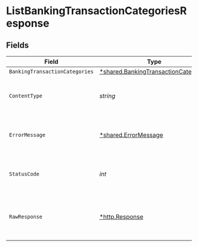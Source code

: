 # ListBankingTransactionCategoriesResponse


## Fields

| Field                                                                                       | Type                                                                                        | Required                                                                                    | Description                                                                                 |
| ------------------------------------------------------------------------------------------- | ------------------------------------------------------------------------------------------- | ------------------------------------------------------------------------------------------- | ------------------------------------------------------------------------------------------- |
| `BankingTransactionCategories`                                                              | [*shared.BankingTransactionCategories](../../models/shared/bankingtransactioncategories.md) | :heavy_minus_sign:                                                                          | Success                                                                                     |
| `ContentType`                                                                               | *string*                                                                                    | :heavy_check_mark:                                                                          | HTTP response content type for this operation                                               |
| `ErrorMessage`                                                                              | [*shared.ErrorMessage](../../models/shared/errormessage.md)                                 | :heavy_minus_sign:                                                                          | Your `query` parameter was not correctly formed                                             |
| `StatusCode`                                                                                | *int*                                                                                       | :heavy_check_mark:                                                                          | HTTP response status code for this operation                                                |
| `RawResponse`                                                                               | [*http.Response](https://pkg.go.dev/net/http#Response)                                      | :heavy_minus_sign:                                                                          | Raw HTTP response; suitable for custom response parsing                                     |